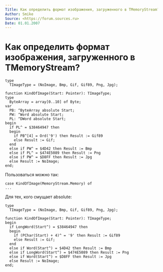 ```yaml
---
Title: Как определить формат изображения, загруженного в TMemoryStream?
Author: Smike
Source: <https://forum.sources.ru>
Date: 01.01.2007
---
```



Как определить формат изображения, загруженного в TMemoryStream?
================================================================

    type
      TImageType = (NoImage, Bmp, Gif, Gif89, Png, Jpg);
     
    function KindOfImage(Start: Pointer): TImageType;
    type
      ByteArray = array[0..10] of Byte;
    var
      PB: ^ByteArray absolute Start;
      PW: ^Word absolute Start;
      PL: ^DWord absolute Start;
    begin
      if PL^ = $38464947 then
      begin
        if PB^[4] = Ord('9') then Result := Gif89
        else Result := Gif;
      end
      else if PW^ = $4D42 then Result := Bmp
      else if PL^ = $474E5089 then Result := Png
      else if PW^ = $D8FF then Result := Jpg
      else Result := NoImage;
    end;

Пользоваться можно так:

    case KindOfImage(MemoryStream.Memory) of
    ...

Для тех, кого смущает absolute:

    type
      TImageType = (NoImage, Bmp, Gif, Gif89, Png, Jpg);
     
    function KindOfImage(Start: Pointer): TImageType;
    begin
      if LongWord(Start^) = $38464947 then
      begin
        if (PChar(Start) + 4)^ = '9' then Result := Gif89
        else Result := Gif;
      end
      else if Word(Start^) = $4D42 then Result := Bmp
      else if LongWord(Start^) = $474E5089 then Result := Png
      else if Word(Start^) = $D8FF then Result := Jpg
      else Result := NoImage;
    end;

